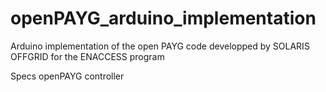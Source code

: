 # openPAYG_arduino_implementation
Arduino implementation of the open PAYG code developped by SOLARIS OFFGRID for the ENACCESS program

Specs openPAYG controller
